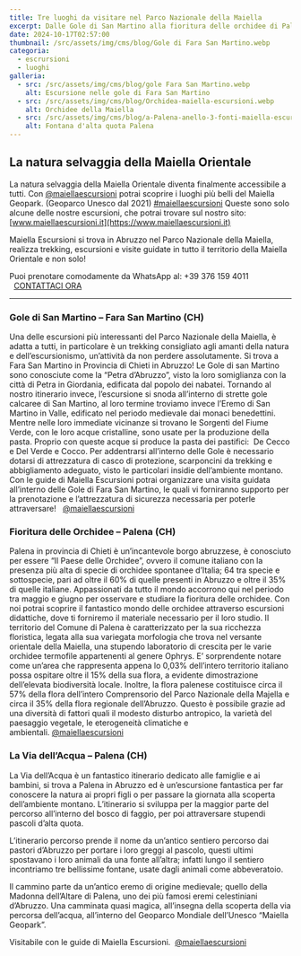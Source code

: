 ```yaml
---
title: Tre luoghi da visitare nel Parco Nazionale della Maiella
excerpt: Dalle Gole di San Martino alla fioritura delle orchidee di Palena, fino alla suggestiva Via dell’Acqua, vivi un’esperienza  nel Parco Nazionale della Maiella
date: 2024-10-17T02:57:00
thumbnail: /src/assets/img/cms/blog/Gole di Fara San Martino.webp
categoria:
  - escrursioni
  - luoghi
galleria:
  - src: /src/assets/img/cms/blog/gole Fara San Martino.webp
    alt: Escursione nelle gole di Fara San Martino
  - src: /src/assets/img/cms/blog/Orchidea-maiella-escursioni.webp
    alt: Orchidee della Maiella
  - src: /src/assets/img/cms/blog/a-Palena-anello-3-fonti-maiella-escursioni-.jpg
    alt: Fontana d'alta quota Palena
---
```

## La natura selvaggia della Maiella Orientale

La natura selvaggia della Maiella Orientale diventa finalmente accessibile a tutti.
Con [@maiellaescursioni](https://www.instagram.com/maiellaescursioni/) potrai scoprire i luoghi più belli del Maiella Geopark.
(Geoparco Unesco dal 2021)
[#maiellaescursioni](https://www.instagram.com/explore/tags/maiellaescursioni/)
Queste sono solo alcune delle nostre escursioni, che potrai trovare sul nostro sito: [www.maiellaescursioni.it](https://www.maiellaescursioni.it)

Maiella Escursioni si trova in Abruzzo nel Parco Nazionale della Maiella, realizza trekking, escursioni e visite guidate in tutto il territorio della Maiella Orientale e non solo!

Puoi prenotare comodamente da WhatsApp al: +39 376 159 4011   [CONTATTACI ORA](https://wa.me/message/VNFCLHFAMCJLI1)

---

### Gole di San Martino – Fara San Martino (CH)

Una delle escursioni più interessanti del Parco Nazionale della Maiella, è adatta a tutti, in particolare è un trekking consigliato agli amanti della natura e dell’escursionismo, un’attività da non perdere assolutamente. Si trova a Fara San Martino in Provincia di Chieti in Abruzzo! Le Gole di san Martino sono conosciute come la “Petra d’Abruzzo”, visto la loro somiglianza con la città di Petra in Giordania, edificata dal popolo dei nabatei. Tornando al nostro itinerario invece, l’escursione si snoda all’interno di strette gole calcaree di San Martino, al loro termine troviamo invece l’Eremo di San Martino in Valle, edificato nel periodo medievale dai monaci benedettini. Mentre nelle loro immediate vicinanze si trovano le Sorgenti del Fiume Verde, con le loro acque cristalline, sono usate per la produzione della pasta. Proprio con queste acque si produce la pasta dei pastifici:  De Cecco e Del Verde e Cocco. Per addentrarsi all’interno delle Gole è necessario dotarsi di attrezzatura di casco di protezione, scarponcini da trekking e abbigliamento adeguato, visto le particolari insidie dell’ambiente montano. Con le guide di Maiella Escursioni potrai organizzare una visita guidata all’interno delle Gole di Fara San Martino, le quali vi forniranno supporto per la prenotazione e l’attrezzatura di sicurezza necessaria per poterle attraversare!   [@maiellaescursioni](https://www.instagram.com/maiellaescursioni/)

### Fioritura delle Orchidee – Palena (CH)

Palena in provincia di Chieti è un’incantevole borgo abruzzese, è conosciuto per essere “Il Paese delle Orchidee”, ovvero il comune italiano con la presenza più alta di specie di orchidee spontanee d’Italia; 64 tra specie e sottospecie, pari ad oltre il 60% di quelle presenti in Abruzzo e oltre il 35% di quelle italiane.
Appassionati da tutto il mondo accorrono qui nel periodo tra maggio e giugno per osservare e studiare la fioritura delle orchidee. Con noi potrai scoprire il fantastico mondo delle orchidee attraverso escursioni didattiche, dove ti forniremo il materiale necessario per il loro studio. Il territorio del Comune di Palena è caratterizzato per la sua ricchezza floristica, legata alla sua variegata morfologia che trova nel versante orientale della Maiella, una stupendo laboratorio di crescita per le varie orchidee termofile appartenenti al genere Ophrys. E’ sorprendente notare come un’area che rappresenta appena lo 0,03% dell’intero territorio italiano possa ospitare oltre il 15% della sua flora, a evidente dimostrazione dell’elevata biodiversità locale. Inoltre, la flora palenese costituisce circa il 57% della flora dell’intero Comprensorio del Parco Nazionale della Majella e circa il 35% della flora regionale dell’Abruzzo. Questo è possibile grazie ad una diversità di fattori quali il modesto disturbo antropico, la varietà del paesaggio vegetale, le eterogeneità climatiche e ambientali. [@maiellaescursioni](https://www.instagram.com/maiellaescursioni/)

### La Via dell’Acqua – Palena (CH)

La Via dell’Acqua è un fantastico itinerario dedicato alle famiglie e ai bambini, si trova a Palena in Abruzzo ed è un’escursione fantastica per far conoscere la natura ai propri figli o per passare la giornata alla scoperta dell’ambiente montano. L’itinerario si sviluppa per la maggior parte del percorso all’interno del bosco di faggio, per poi attraversare stupendi pascoli d’alta quota.

L’itinerario percorso prende il nome da un’antico sentiero percorso dai pastori d’Abruzzo per portare i loro greggi al pascolo, questi ultimi spostavano i loro animali da una fonte all’altra; infatti lungo il sentiero incontriamo tre bellissime fontane, usate dagli animali come abbeveratoio.

Il cammino parte da un’antico eremo di origine medievale; quello della Madonna dell’Altare di Palena, uno dei più famosi eremi celestiniani d’Abruzzo. Una camminata quasi magica, all’insegna della scoperta della via percorsa dell’acqua, all’interno del Geoparco Mondiale dell’Unesco “Maiella Geopark”.

Visitabile con le guide di Maiella Escursioni.  [@maiellaescursioni](https://www.instagram.com/maiellaescursioni/)
